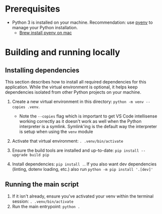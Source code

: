 # Prerequisites

- Python 3 is installed on your machine. Recommendation: use [pyenv](https://github.com/pyenv/pyenv) to manage your Python installation.
  - [Brew install pyenv on mac](https://github.com/pyenv/pyenv#homebrew-in-macos)

# Building and running locally

## Installing dependencies

This section describes how to install all required dependencies for this application. While the virtual environment is optional, it helps keep dependencies isolated from other Python projects on your machine.

1. Create a new virtual environment in this directory: `python -m venv --copies .venv`.

   - Note the `--copies` flag
     which is important to get VS Code intellisense working correctly as it doesn't work as well when the Python interpreter is a symlink. Symlink'ing is the default way the interpreter is setup when using the `venv` module

2. Activate that virtual environment: `. .venv/bin/activate`
3. Ensure the build tools are installed and up-to-date: `pip install --upgrade build pip`
4. Install dependencies: `pip install .`. If you also want dev dependencies (linting, dotenv loading, etc.) also run `python -m pip install '.[dev]'`

## Running the main script

1. If it isn't already, ensure you've activated your venv within the terminal session: `. .venv/bin/activate`
2. Run the main entrypoint: `python .`
